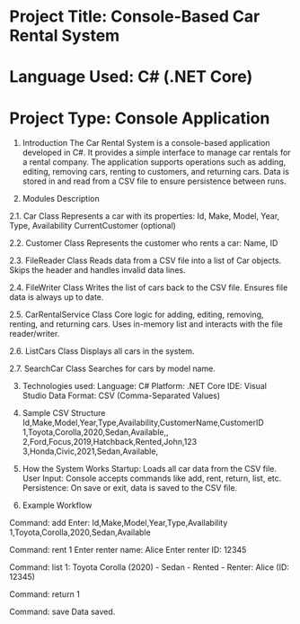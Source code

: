 # Project Title: Console-Based Car Rental System
# Language Used: C# (.NET Core)
# Project Type: Console Application
1. Introduction
The Car Rental System is a console-based application developed in C#. It provides a simple interface to manage car rentals for a rental company. The application supports operations such as adding, editing, removing cars, renting to customers, and returning cars. Data is stored in and read from a CSV file to ensure persistence between runs.


2. Modules Description

2.1. Car Class
Represents a car with its properties:
Id, Make, Model, Year, Type, Availability
CurrentCustomer (optional)

2.2. Customer Class
Represents the customer who rents a car:
Name, ID

2.3. FileReader Class
Reads data from a CSV file into a list of Car objects.
Skips the header and handles invalid data lines.

2.4. FileWriter Class
Writes the list of cars back to the CSV file.
Ensures file data is always up to date.

2.5. CarRentalService Class
Core logic for adding, editing, removing, renting, and returning cars.
Uses in-memory list and interacts with the file reader/writer.

2.6. ListCars Class
Displays all cars in the system.

2.7. SearchCar Class
Searches for cars by model name.

3. Technologies used:
Language: C#
Platform: .NET Core
IDE: Visual Studio
Data Format: CSV (Comma-Separated Values)

4. Sample CSV Structure
Id,Make,Model,Year,Type,Availability,CustomerName,CustomerID
1,Toyota,Corolla,2020,Sedan,Available,,
2,Ford,Focus,2019,Hatchback,Rented,John,123
3,Honda,Civic,2021,Sedan,Available,

5. How the System Works
Startup: Loads all car data from the CSV file.
User Input: Console accepts commands like add, rent, return, list, etc.
Persistence: On save or exit, data is saved to the CSV file.

6. Example Workflow

Command: add
Enter: Id,Make,Model,Year,Type,Availability
1,Toyota,Corolla,2020,Sedan,Available

Command: rent 1
Enter renter name:
Alice
Enter renter ID:
12345

Command: list
1: Toyota Corolla (2020) - Sedan - Rented - Renter: Alice (ID: 12345)

Command: return 1

Command: save
Data saved.